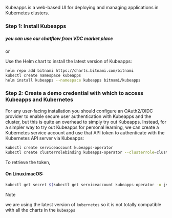 Kubeapps is a web-based UI for deploying and managing applications in Kubernetes clusters.

### Step 1: Install Kubeapps

##### you can use our chatflow from VDC market place

or

Use the Helm chart to install the latest version of Kubeapps:



```bash
helm repo add bitnami https://charts.bitnami.com/bitnami
kubectl create namespace kubeapps
helm install kubeapps --namespace kubeapps bitnami/kubeapps
```




### Step 2: Create a demo credential with which to access Kubeapps and Kubernetes
For any user-facing installation you should configure an OAuth2/OIDC provider to enable secure user authentication with Kubeapps and the cluster, but this is quite an overhead to simply try out Kubeapps. Instead, for a simpler way to try out Kubeapps for personal learning, we can create a Kubernetes service account and use that API token to authenticate with the Kubernetes API server via Kubeapps:

```bash
kubectl create serviceaccount kubeapps-operator
kubectl create clusterrolebinding kubeapps-operator --clusterrole=cluster-admin --serviceaccount=default:kubeapps-operator
```

To retrieve the token,

#### On Linux/macOS:

```bash
kubectl get secret $(kubectl get serviceaccount kubeapps-operator -o jsonpath='{range .secrets[*]}{.name}{"\n"}{end}' | grep kubeapps-operator-token) -o jsonpath='{.data.token}' -o go-template='{{.data.token | base64decode}}' && echo
```

Note

we are using the latest version of `kubernetes` so it is not totally compatible with all the charts in the `kubeapps`
